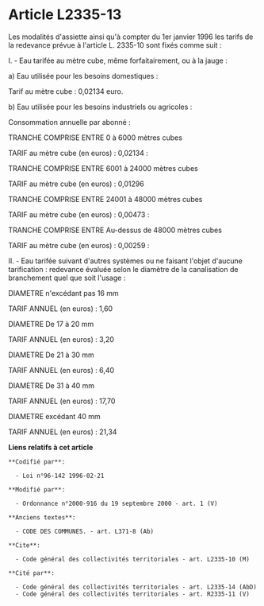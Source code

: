 # Article L2335-13

Les modalités d'assiette ainsi qu'à compter du 1er janvier 1996 les tarifs de la redevance prévue à l'article L. 2335-10 sont
fixés comme suit :

I. - Eau tarifée au mètre cube, même forfaitairement, ou à la jauge :

a) Eau utilisée pour les besoins domestiques :

Tarif au mètre cube : 0,02134 euro.

b) Eau utilisée pour les besoins industriels ou agricoles :

Consommation annuelle par abonné :

TRANCHE COMPRISE ENTRE 0 à 6000 mètres cubes

TARIF au mètre cube (en euros) : 0,02134 :

TRANCHE COMPRISE ENTRE 6001 à 24000 mètres cubes

TARIF au mètre cube (en euros) : 0,01296

TRANCHE COMPRISE ENTRE 24001 à 48000 mètres cubes

TARIF au mètre cube (en euros) : 0,00473 :

TRANCHE COMPRISE ENTRE Au-dessus de 48000 mètres cubes

TARIF au mètre cube (en euros) : 0,00259 :

II. - Eau tarifée suivant d'autres systèmes ou ne faisant l'objet d'aucune tarification : redevance évaluée selon le diamètre
de la canalisation de branchement quel que soit l'usage :

DIAMETRE n'excédant pas 16 mm

TARIF ANNUEL (en euros) : 1,60

DIAMETRE De 17 à 20 mm

TARIF ANNUEL (en euros) : 3,20

DIAMETRE De 21 à 30 mm

TARIF ANNUEL (en euros) : 6,40

DIAMETRE De 31 à 40 mm

TARIF ANNUEL (en euros) : 17,70

DIAMETRE excédant 40 mm

TARIF ANNUEL (en euros) : 21,34

**Liens relatifs à cet article**

	**Codifié par**:

	  - Loi n°96-142 1996-02-21

	**Modifié par**:

	  - Ordonnance n°2000-916 du 19 septembre 2000 - art. 1 (V)

	**Anciens textes**:

	  - CODE DES COMMUNES. - art. L371-8 (Ab)

	**Cite**:

	  - Code général des collectivités territoriales - art. L2335-10 (M)

	**Cité par**:

	  - Code général des collectivités territoriales - art. L2335-14 (AbD)
	  - Code général des collectivités territoriales - art. R2335-11 (V)
